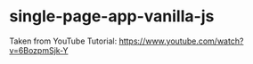# single-page-app-vanilla-js

Taken from YouTube Tutorial:
https://www.youtube.com/watch?v=6BozpmSjk-Y
